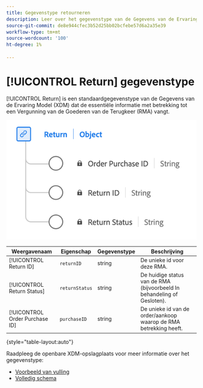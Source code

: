 ```yaml
---
title: Gegevenstype retourneren
description: Leer over het gegevenstype van de Gegevens van de Ervaring van de Terugkeer Model (XDM).
source-git-commit: de8e944cfec3b52d25bb02bcfebe57d6a2a35e39
workflow-type: tm+mt
source-wordcount: '100'
ht-degree: 1%

---
```


# [!UICONTROL Return] gegevenstype

[!UICONTROL Return] is een standaardgegevenstype van de Gegevens van de Ervaring Model (XDM) dat de essentiële informatie met betrekking tot een Vergunning van de Goederen van de Terugkeer (RMA) vangt.

![Een diagram van het gegevenstype Return.](../images/data-types/return.png)

| Weergavenaam | Eigenschap | Gegevenstype | Beschrijving |
|----------------------------------|----------------------|-----------|--------------------------------------------------|
| [!UICONTROL Return ID] | `returnID` | string | De unieke id voor deze RMA. |
| [!UICONTROL Return Status] | `returnStatus` | string | De huidige status van de RMA (bijvoorbeeld In behandeling of Gesloten). |
| [!UICONTROL Order Purchase ID] | `purchaseID` | string | De unieke id van de order/aankoop waarop de RMA betrekking heeft. |

{style="table-layout:auto"}

Raadpleeg de openbare XDM-opslagplaats voor meer informatie over het gegevenstype:

* [Voorbeeld van vulling](https://github.com/adobe/xdm/blob/master/components/datatypes/return.example.1.json)
* [Volledig schema](https://github.com/adobe/xdm/blob/master/components/datatypes/return.schema.json)

